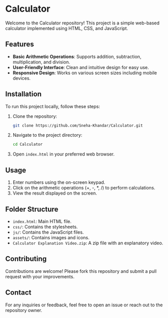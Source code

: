 # Calculator

Welcome to the Calculator repository! This project is a simple web-based calculator implemented using HTML, CSS, and JavaScript.

## Features

- **Basic Arithmetic Operations**: Supports addition, subtraction, multiplication, and division.
- **User-Friendly Interface**: Clean and intuitive design for easy use.
- **Responsive Design**: Works on various screen sizes including mobile devices.

## Installation

To run this project locally, follow these steps:

1. Clone the repository:
    ```bash
    git clone https://github.com/Sneha-Khandar/Calculator.git
    ```
2. Navigate to the project directory:
    ```bash
    cd Calculator
    ```
3. Open `index.html` in your preferred web browser.

## Usage

1. Enter numbers using the on-screen keypad.
2. Click on the arithmetic operations (+, -, *, /) to perform calculations.
3. View the result displayed on the screen.

## Folder Structure

- `index.html`: Main HTML file.
- `css/`: Contains the stylesheets.
- `js/`: Contains the JavaScript files.
- `assets/`: Contains images and icons.
- `Calculator Explanation Video.zip`: A zip file with an explanatory video.

## Contributing

Contributions are welcome! Please fork this repository and submit a pull request with your improvements.

## Contact

For any inquiries or feedback, feel free to open an issue or reach out to the repository owner.
